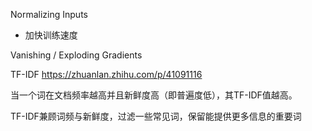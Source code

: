 

Normalizing Inputs
- 加快训练速度

Vanishing / Exploding Gradients







TF-IDF
https://zhuanlan.zhihu.com/p/41091116

当一个词在文档频率越高并且新鲜度高（即普遍度低），其TF-IDF值越高。

TF-IDF兼顾词频与新鲜度，过滤一些常见词，保留能提供更多信息的重要词
